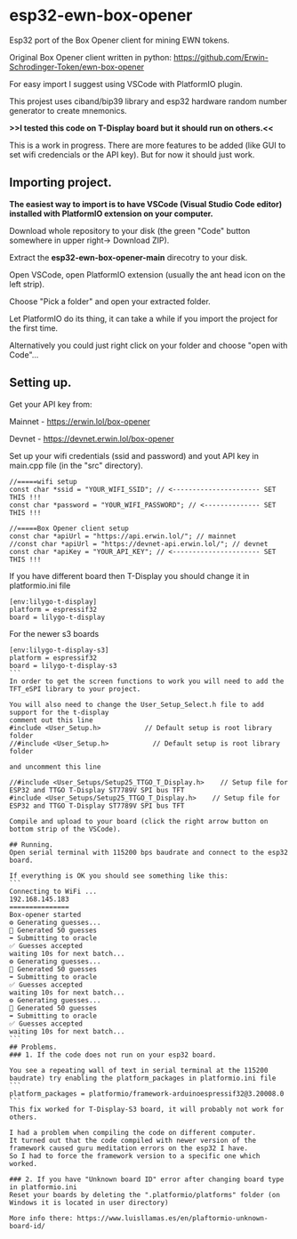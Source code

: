 # esp32-ewn-box-opener
Esp32 port of the Box Opener client for mining EWN tokens.

Original Box Opener client written in python: https://github.com/Erwin-Schrodinger-Token/ewn-box-opener

For easy import I suggest using VSCode with PlatformIO plugin.

This projest uses ciband/bip39 library and esp32 hardware random number generator to create mnemonics.

**>>I tested this code on T-Display board but it should run on others.<<**

This is a work in progress. There are more features to be added (like GUI to set wifi credencials or the API key).
But for now it should just work.

## Importing project.
**The easiest way to import is to have VSCode (Visual Studio Code editor) installed with PlatformIO extension on your computer.**

Download whole repository to your disk (the green "Code" button somewhere in upper right-> Download ZIP).

Extract the **esp32-ewn-box-opener-main** direcotry to your disk.

Open VSCode, open PlatformIO extension (usually the ant head icon on the left strip).

Choose "Pick a folder" and open your extracted folder.

Let PlatformIO do its thing, it can take a while if you import the project for the first time.

Alternatively you could just right click on your folder and choose "open with Code"...

## Setting up.
Get your API key from:

Mainnet - https://erwin.lol/box-opener

Devnet - https://devnet.erwin.lol/box-opener

Set up your wifi credentials (ssid and password) and yout API key in main.cpp file (in the "src" directory).
```
//=====wifi setup
const char *ssid = "YOUR_WIFI_SSID"; // <---------------------- SET THIS !!!
const char *password = "YOUR_WIFI_PASSWORD"; // <-------------- SET THIS !!!

//=====Box Opener client setup
const char *apiUrl = "https://api.erwin.lol/"; // mainnet
//const char *apiUrl = "https://devnet-api.erwin.lol/"; // devnet
const char *apiKey = "YOUR_API_KEY"; // <---------------------- SET THIS !!!
```

If you have different board then T-Display you should change it in platformio.ini file
```
[env:lilygo-t-display]
platform = espressif32
board = lilygo-t-display
``````
For the newer s3 boards
``````
[env:lilygo-t-display-s3]
platform = espressif32
board = lilygo-t-display-s3
```
In order to get the screen functions to work you will need to add the TFT_eSPI library to your project.

You will also need to change the User_Setup_Select.h file to add support for the t-display
comment out this line
#include <User_Setup.h>           // Default setup is root library folder
//#include <User_Setup.h>           // Default setup is root library folder

and uncomment this line

//#include <User_Setups/Setup25_TTGO_T_Display.h>    // Setup file for ESP32 and TTGO T-Display ST7789V SPI bus TFT
#include <User_Setups/Setup25_TTGO_T_Display.h>    // Setup file for ESP32 and TTGO T-Display ST7789V SPI bus TFT

Compile and upload to your board (click the right arrow button on bottom strip of the VSCode).

## Running.
Open serial terminal with 115200 bps baudrate and connect to the esp32 board.

If everything is OK you should see something like this:
```
Connecting to WiFi ...
192.168.145.183
===============
Box-opener started
⚙️ Generating guesses...
🔑️ Generated 50 guesses
➡️ Submitting to oracle
✅ Guesses accepted
waiting 10s for next batch...
⚙️ Generating guesses...
🔑️ Generated 50 guesses
➡️ Submitting to oracle
✅ Guesses accepted
waiting 10s for next batch...
⚙️ Generating guesses...
🔑️ Generated 50 guesses
➡️ Submitting to oracle
✅ Guesses accepted
waiting 10s for next batch...
```
## Problems.
### 1. If the code does not run on your esp32 board.

You see a repeating wall of text in serial terminal at the 115200 baudrate) try enabling the platform_packages in platformio.ini file
```
platform_packages = platformio/framework-arduinoespressif32@3.20008.0
```
This fix worked for T-Display-S3 board, it will probably not work for others. 

I had a problem when compiling the code on different computer.
It turned out that the code compiled with newer version of the framework caused guru meditation errors on the esp32 I have.
So I had to force the framework version to a specific one which worked.

### 2. If you have "Unknown board ID" error after changing board type in platformio.ini
Reset your boards by deleting the ".platformio/platforms" folder (on Windows it is located in user directory)

More info there: https://www.luisllamas.es/en/plaftormio-unknown-board-id/
